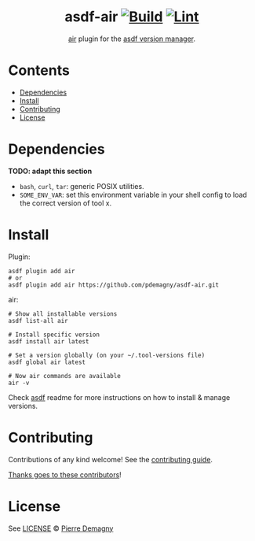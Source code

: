 <div align="center">

# asdf-air [![Build](https://github.com/pdemagny/asdf-air/actions/workflows/build.yml/badge.svg)](https://github.com/pdemagny/asdf-air/actions/workflows/build.yml) [![Lint](https://github.com/pdemagny/asdf-air/actions/workflows/lint.yml/badge.svg)](https://github.com/pdemagny/asdf-air/actions/workflows/lint.yml)


[air](https://github.com/cosmtrek/air) plugin for the [asdf version manager](https://asdf-vm.com).

</div>

# Contents

- [Dependencies](#dependencies)
- [Install](#install)
- [Contributing](#contributing)
- [License](#license)

# Dependencies

**TODO: adapt this section**

- `bash`, `curl`, `tar`: generic POSIX utilities.
- `SOME_ENV_VAR`: set this environment variable in your shell config to load the correct version of tool x.

# Install

Plugin:

```shell
asdf plugin add air
# or
asdf plugin add air https://github.com/pdemagny/asdf-air.git
```

air:

```shell
# Show all installable versions
asdf list-all air

# Install specific version
asdf install air latest

# Set a version globally (on your ~/.tool-versions file)
asdf global air latest

# Now air commands are available
air -v
```

Check [asdf](https://github.com/asdf-vm/asdf) readme for more instructions on how to
install & manage versions.

# Contributing

Contributions of any kind welcome! See the [contributing guide](contributing.md).

[Thanks goes to these contributors](https://github.com/pdemagny/asdf-air/graphs/contributors)!

# License

See [LICENSE](LICENSE) © [Pierre Demagny](https://github.com/pdemagny/)
